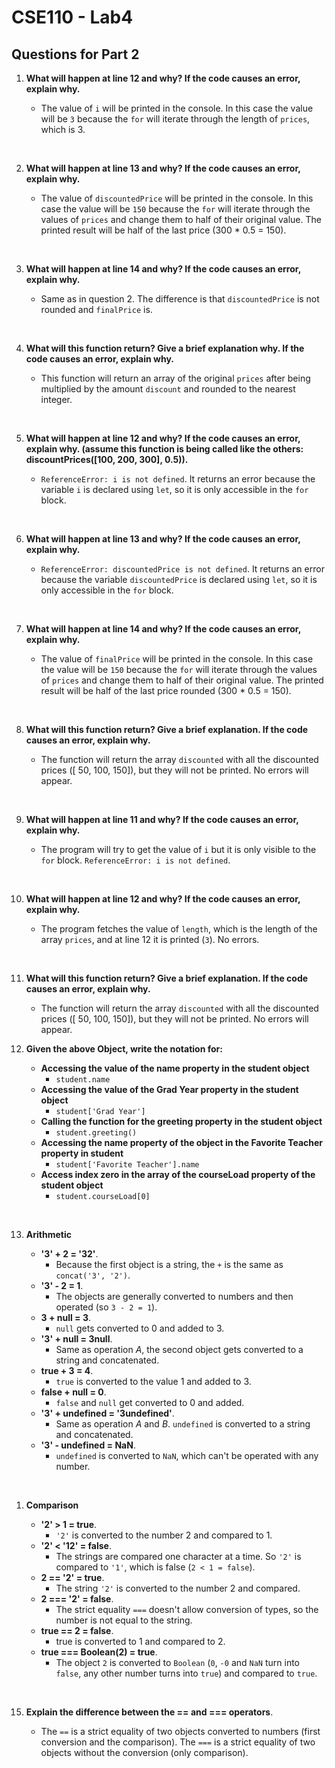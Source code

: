 # CSE110 - Lab4

## Questions for Part 2

1. **What will happen at line 12 and why? If the code causes an error, explain why.**

    - The value of `i` will be printed in the console. In this case the value will be `3` because the `for` will iterate through the length of `prices`, which is 3.

</br>

2. **What will happen at line 13 and why? If the code causes an error, explain why.**

    - The value of `discountedPrice` will be printed in the console. In this case the value will be `150` because the `for` will iterate through the values of `prices` and change them to half of their original value. The printed result will be half of the last price (300 * 0.5 = 150).

</br>

3. **What will happen at line 14 and why? If the code causes an error, explain why.**

    - Same as in question 2. The difference is that `discountedPrice` is not rounded and `finalPrice` is.

</br>

4. **What will this function return? Give a brief explanation why. If the code causes an error, explain why.**

    - This function will return an array of the original `prices` after being multiplied by the amount `discount` and rounded to the nearest integer.

</br>

5. **What will happen at line 12 and why?  If the code causes an error, explain why. (assume this function is being called like the others: discountPrices([100, 200, 300], 0.5)).**

    - `ReferenceError: i is not defined`. It returns an error because the variable `i` is declared using `let`, so it is only accessible in the `for` block.

</br>

6. **What will happen at line 13 and why? If the code causes an error, explain why.**

    -  `ReferenceError: discountedPrice is not defined`. It returns an error because the variable `discountedPrice` is declared using `let`, so it is only accessible in the `for` block.

</br>

7. **What will happen at line 14 and why? If the code causes an error, explain why.**

    - The value of `finalPrice` will be printed in the console. In this case the value will be `150` because the `for` will iterate through the values of `prices` and change them to half of their original value. The printed result will be half of the last price rounded (300 * 0.5 = 150).

</br>

8. **What will this function return? Give a brief explanation. If the code causes an error, explain why.**

    - The function will return the array `discounted` with all the discounted prices ([ 50, 100, 150]), but they will not be printed. No errors will appear.

</br>

9. **What will happen at line 11 and why? If the code causes an error, explain why.**

    - The program will try to get the value of `i` but it is only visible to the `for` block. `ReferenceError: i is not defined`.

</br>

10. **What will happen at line 12 and why? If the code causes an error, explain why.**

    - The program fetches the value of `length`, which is the length of the array `prices`, and at line 12 it is printed (`3`). No errors. 

</br>

11. **What will this function return? Give a brief explanation. If the code causes an error, explain why.**

    - The function will return the array `discounted` with all the discounted prices ([ 50, 100, 150]), but they will not be printed. No errors will appear.

12. **Given the above Object, write the notation for:**

    * **Accessing the value of the name property in the student object**
        - `student.name`
    * **Accessing the value of the Grad Year property in the student object**
        - `student['Grad Year']`
    * **Calling the function for the greeting property in the student object**
        - `student.greeting()`
    * **Accessing the name property of the object in the Favorite Teacher property in student**
        - `student['Favorite Teacher'].name`
    * **Access index zero in the array of the courseLoad property of the student object**
        - `student.courseLoad[0]`

</br>

13. **Arithmetic**

    * **'3' + 2 = '32'**.
        - Because the first object is a string, the `+` is the same as `concat('3', '2')`.
    * **'3' - 2 = 1**.
        - The objects are generally converted to numbers and then operated (so `3 - 2 = 1`).
    * **3 + null = 3**.
        - `null` gets converted to 0 and added to 3.
    * **'3' + null = 3null**.
        - Same as operation *A*, the second object gets converted to a string and concatenated.
    * **true + 3 = 4**.
        - `true` is converted to the value 1 and added to 3.
    * **false + null = 0**.
        - `false` and `null` get converted to 0 and added.
    * **'3' + undefined = '3undefined'**.
        - Same as operation *A* and *B*. `undefined` is converted to a string and concatenated.
    * **'3' - undefined = NaN**.
        - `undefined` is converted to `NaN`, which can't be operated with any number.

</br>

1.  **Comparison**

    * **'2' > 1 = true**.
        - `'2'` is converted to the number 2 and compared to 1.
    * **'2' < '12' = false**.
        - The strings are compared one character at a time. So `'2'` is compared to `'1'`, which is false (`2 < 1 = false`).
    * **2 == '2' = true**.
        - The string `'2'` is converted to the number 2 and compared.
    * **2 === '2' = false**.
        - The strict equality `===` doesn't allow conversion of types, so the number is not equal to the string.
    * **true == 2 = false**.
        - true is converted to 1 and compared to 2.
    * **true === Boolean(2) = true**.
        - The object `2` is converted to `Boolean` (`0`, `-0` and `NaN` turn into `false`, any other number turns into `true`) and compared to `true`.

</br>

15. **Explain the difference between the == and === operators**.

    - The `==` is a strict equality of two objects converted to numbers (first conversion and the comparison). The `===` is a strict equality of two objects without the conversion (only comparison).

</br>
